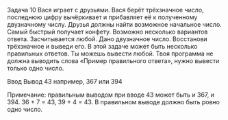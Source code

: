 Задача 10
Вася играет с друзьями. Вася берёт трёхзначное число, последнюю цифру вычёркивает и прибавляет её к полученному двузначному числу. Друзья должны найти возможное начальное число. Самый быстрый получает конфету.
Возможно несколько вариантов ответа. Засчитывается любой.
Дано двузначное число. Восстанови трёхзначное и выведи его.
В этой задаче может быть несколько правильных ответов. Ты можешь вывести любой. Твоя программа не должна выводить слова «Пример правильного ответа», нужно вывести только одно число.

Ввод	Вывод
43	например, 367 или 394

Примечание: правильным выводом при вводе 43 может быть и 367, и 394.
36 + 7 = 43, 39 + 4 = 43. В правильном выводе должно быть ровно одно число.
